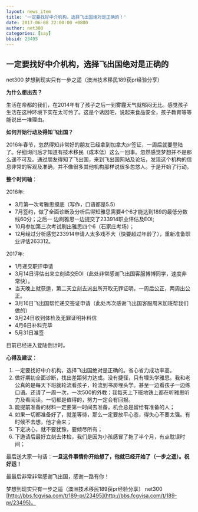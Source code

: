 ```yaml
---
layout: news_item
title: '一定要找好中介机构，选择飞出国绝对是正确的！'
date: 2017-06-08 22:00:00 +0800
author: net300
categories: [say]
bbsid: 23495
---
```


## 一定要找好中介机构，选择飞出国绝对是正确的

net300 梦想到现实只有一步之遥（澳洲技术移民189获pr经验分享）

**为什么想出去？**

生活在帝都的我们，在2014年有了孩子之后一到雾霾天气就郁闷无比。感觉孩子生活在这种环境下实在太可怜了。这是个诱因吧，说起来食品安全，孩子教育等等能说出一堆理由。

**如何开始行动及得知飞出国？**

2016年春节，忽然得知非常好的朋友已经拿到加拿大pr签证，一周后就要登陆了。仔细询问后才知道有技术移民（成本低）这么一回事。忽然感觉梦想并不是那么遥不可及。通过朋友得知了飞出国，来到飞出国网站及论坛，发现这个机构的信息非常的客观及准确，并不像很多其他机构那样说很多忽悠人。于是开始了行动。

**整个时间轴**：

2016年:

- 3月第一次考雅思摸底（写作，口语都是5.5）
- 7月签约，做了全面诊断及分析后得知雅思需要4个6才能达到189的最低分数线60分；之后一   边刷雅思一边提交了233914职业评估及EOI;
- 10月参加第三次考试刷出雅思四个6（石家庄考场）；
- 12月经过分析感觉233914申请人太多戏不大（快要超过年龄了），重新准备职业评估263312。

2017年:

- 1月递交职评申请
- 3月14日评估出来立刻递交EOI（此处非常感谢飞出国客服博博同学，速度非常快）。
- 当天晚上就获邀，第二天立刻去派出所开取无罪证明，一周后公正，两周出公正。
- 3月16日飞出国帮忙递交签证申请（此处再次感谢飞出国客服周末加班帮我们做的）
- 3月24日收到体检及无罪证明补料信
- 4月6日补料完毕
- 5月31日准签

目前已经进入登陆倒计时。

**心得及建议：**

1. 一定要找好中介机构，选择飞出国绝对是正确的。省心省力成功率高。
2. 做好期初全面诊断，找出差距努力达成。没有捷径，只有埋头学雅思。我和老公真的是每天下班就轮流看孩子，轮流到书房埋头学。甚至一边看孩子一边练口语。还请了一周一次，一次500的外教；我每天上下班地铁上都在听雅思听力及看阅读。一切都是值得的，努力一定会有回报。
3. 能提前准备的材料一定要第一时间去准备，机会总是留给有准备的人；
4. 如果一切都准备好了，就差等待，那么一定要放平心态，得失心不要太强。有时候不去想，他才会来；
5. 下定决心，就不要犹豫，要倾尽所有；
6. 下邀请后最好立刻去体检，我们是因为小孩感冒了拖了半个月，有点耽误时间；

最后送大家一句话：**一旦这件事情你开始想了，他就已经开始了（一步之遥）。祝好运！**

最最后非常非常感谢飞出国，感谢一路有你！

梦想到现实只有一步之遥（澳洲技术移民189获pr经验分享） net300 [http://bbs.fcgvisa.com/t/189-pr/23495](http://bbs.fcgvisa.com/t/189-pr/23495)。
